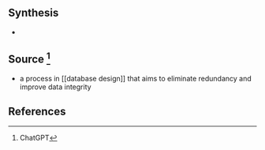 ## Synthesis
- 
## Source [^1]
- a process in [[database design]] that aims to eliminate redundancy and improve data integrity
## References
[^1]: ChatGPT